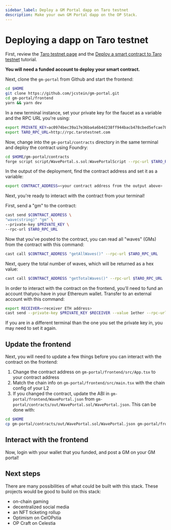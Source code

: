 ```yaml
---
sidebar_label: Deploy a GM Portal dapp on Taro testnet
description: Make your own GM Portal dapp on the OP Stack.
---
```


# Deploying a dapp on Taro testnet

First, review the [Taro testnet page](../taro-testnet) and the
[Deploy a smart contract to Taro testnet](../deploy-on-taro) tutorial.

**You will need a funded account to deploy your smart contract.**

Next, clone the `gm-portal` from Github and start the frontend:

```bash
cd $HOME
git clone https://github.com/jcstein/gm-portal.git
cd gm-portal/frontend
yarn && yarn dev
```

In a new terminal instance, set your private key for the
faucet as a variable and the RPC URL you're using:

```bash
export PRIVATE_KEY=ac0974bec39a17e36ba4a6b4d238ff944bacb478cbed5efcae784d7bf4f2ff80
export TARO_RPC_URL=http://rpc.tarotestnet.com
```

Now, change into the `gm-portal/contracts` directory in the same terminal and deploy
the contract using Foundry:

<!-- markdownlint-disable MD013 -->
```bash
cd $HOME/gm-portal/contracts
forge script script/WavePortal.s.sol:WavePortalScript --rpc-url $TARO_RPC_URL --private-key $PRIVATE_KEY --broadcast
```
<!-- markdownlint-enable MD013 -->

In the output of the deployment, find the contract address and set it as a variable:

```bash
export CONTRACT_ADDRESS=<your contract address from the output above>
```

Next, you're ready to interact with the contract from your terminal!

First, send a "gm" to the contract:

```bash
cast send $CONTRACT_ADDRESS \
"wave(string)" "gm" \
--private-key $PRIVATE_KEY \
--rpc-url $TARO_RPC_URL
```

Now that you've posted to the contract, you can read all "waves" (GMs) from the
contract with
this command:

```bash
cast call $CONTRACT_ADDRESS "getAllWaves()" --rpc-url $TARO_RPC_URL
```

Next, query the total number of waves, which will be returned as a hex value:

```bash
cast call $CONTRACT_ADDRESS "getTotalWaves()" --rpc-url $TARO_RPC_URL
```

In order to interact with the contract on the frontend, you'll need to fund an
account thatyou have in your Ethereum wallet. Transfer to an external account
with this command:

```bash
export RECEIVER=<receiver ETH address>
cast send --private-key $PRIVATE_KEY $RECEIVER --value 1ether --rpc-url $TARO_RPC_URL
```

If you are in a different terminal than the one you set the private key in, you
may need to set it again.

## Update the frontend

Next, you will need to update a few things before you can interact with the
contract on the frontend:

1. Change the contract address on `gm-portal/frontend/src/App.tsx` to your
contract address
2. Match the chain info on `gm-portal/frontend/src/main.tsx` with the chain
config of your L2
3. If you changed the contract, update the ABI in
`gm-portal/frontend/WavePortal.json` from
`gm-portal/contracts/out/WavePortal.sol/WavePortal.json`. This can be done with:

```bash
cd $HOME
cp gm-portal/contracts/out/WavePortal.sol/WavePortal.json gm-portal/frontend`
```

## Interact with the frontend

Now, login with your wallet that you funded, and post a GM on your GM portal!

## Next steps

There are many possibilities of what could be built with this stack.
These projects would be good to build on this stack:

- on-chain gaming
- decentralized social media
- an NFT ticketing rollup
- Optimism on CelOPstia
- OP Craft on Celestia
